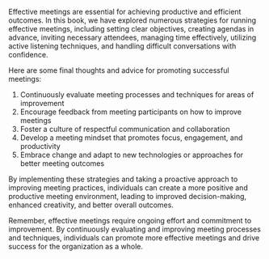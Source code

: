 
Effective meetings are essential for achieving productive and efficient outcomes. In this book, we have explored numerous strategies for running effective meetings, including setting clear objectives, creating agendas in advance, inviting necessary attendees, managing time effectively, utilizing active listening techniques, and handling difficult conversations with confidence.

Here are some final thoughts and advice for promoting successful meetings:

1. Continuously evaluate meeting processes and techniques for areas of improvement
2. Encourage feedback from meeting participants on how to improve meetings
3. Foster a culture of respectful communication and collaboration
4. Develop a meeting mindset that promotes focus, engagement, and productivity
5. Embrace change and adapt to new technologies or approaches for better meeting outcomes

By implementing these strategies and taking a proactive approach to improving meeting practices, individuals can create a more positive and productive meeting environment, leading to improved decision-making, enhanced creativity, and better overall outcomes.

Remember, effective meetings require ongoing effort and commitment to improvement. By continuously evaluating and improving meeting processes and techniques, individuals can promote more effective meetings and drive success for the organization as a whole.

